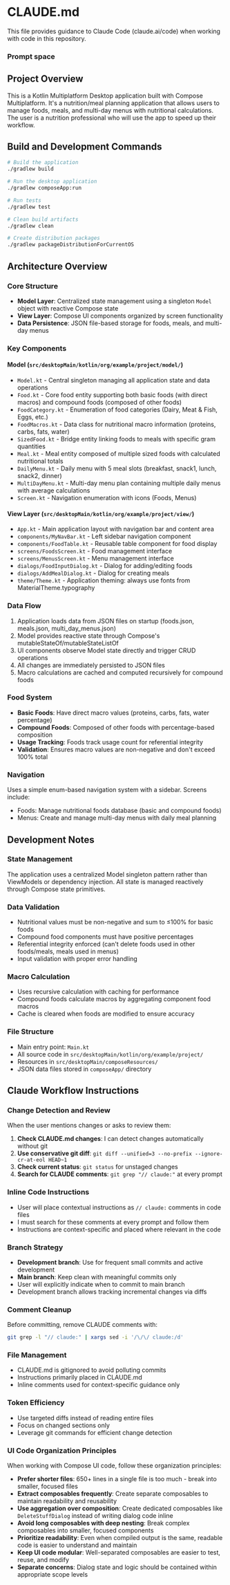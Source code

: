 # CLAUDE.md

This file provides guidance to Claude Code (claude.ai/code) when working with code in this repository.

### Prompt space

## Project Overview

This is a Kotlin Multiplatform Desktop application built with Compose Multiplatform. It's a nutrition/meal planning application that allows users to manage foods, meals, and multi-day menus with nutritional calculations.
The user is a nutrition professional who will use the app to speed up their workflow.

## Build and Development Commands

```bash
# Build the application
./gradlew build

# Run the desktop application
./gradlew composeApp:run

# Run tests
./gradlew test

# Clean build artifacts
./gradlew clean

# Create distribution packages
./gradlew packageDistributionForCurrentOS
```

## Architecture Overview

### Core Structure
- **Model Layer**: Centralized state management using a singleton `Model` object with reactive Compose state
- **View Layer**: Compose UI components organized by screen functionality
- **Data Persistence**: JSON file-based storage for foods, meals, and multi-day menus

### Key Components

#### Model (`src/desktopMain/kotlin/org/example/project/model/`)
- `Model.kt` - Central singleton managing all application state and data operations
- `Food.kt` - Core food entity supporting both basic foods (with direct macros) and compound foods (composed of other foods)
- `FoodCategory.kt` - Enumeration of food categories (Dairy, Meat & Fish, Eggs, etc.)
- `FoodMacros.kt` - Data class for nutritional macro information (proteins, carbs, fats, water)
- `SizedFood.kt` - Bridge entity linking foods to meals with specific gram quantities
- `Meal.kt` - Meal entity composed of multiple sized foods with calculated nutritional totals
- `DailyMenu.kt` - Daily menu with 5 meal slots (breakfast, snack1, lunch, snack2, dinner)
- `MultiDayMenu.kt` - Multi-day menu plan containing multiple daily menus with average calculations
- `Screen.kt` - Navigation enumeration with icons (Foods, Menus)

#### View Layer (`src/desktopMain/kotlin/org/example/project/view/`)
- `App.kt` - Main application layout with navigation bar and content area
- `components/MyNavBar.kt` - Left sidebar navigation component
- `components/FoodTable.kt` - Reusable table component for food display
- `screens/FoodsScreen.kt` - Food management interface
- `screens/MenusScreen.kt` - Menu management interface
- `dialogs/FoodInputDialog.kt` - Dialog for adding/editing foods
- `dialogs/AddMealDialog.kt` - Dialog for creating meals
- `theme/Theme.kt` - Application theming: always use fonts from MaterialTheme.typography

### Data Flow
1. Application loads data from JSON files on startup (foods.json, meals.json, multi_day_menus.json)
2. Model provides reactive state through Compose's mutableStateOf/mutableStateListOf
3. UI components observe Model state directly and trigger CRUD operations
4. All changes are immediately persisted to JSON files
5. Macro calculations are cached and computed recursively for compound foods

### Food System
- **Basic Foods**: Have direct macro values (proteins, carbs, fats, water percentage)
- **Compound Foods**: Composed of other foods with percentage-based composition
- **Usage Tracking**: Foods track usage count for referential integrity
- **Validation**: Ensures macro values are non-negative and don't exceed 100% total

### Navigation
Uses a simple enum-based navigation system with a sidebar. Screens include:
- Foods: Manage nutritional foods database (basic and compound foods)
- Menus: Create and manage multi-day menus with daily meal planning

## Development Notes

### State Management
The application uses a centralized Model singleton pattern rather than ViewModels or dependency injection. All state is managed reactively through Compose state primitives.

### Data Validation
- Nutritional values must be non-negative and sum to ≤100% for basic foods
- Compound food components must have positive percentages
- Referential integrity enforced (can't delete foods used in other foods/meals, meals used in menus)
- Input validation with proper error handling

### Macro Calculation
- Uses recursive calculation with caching for performance
- Compound foods calculate macros by aggregating component food macros
- Cache is cleared when foods are modified to ensure accuracy

### File Structure
- Main entry point: `Main.kt`
- All source code in `src/desktopMain/kotlin/org/example/project/`
- Resources in `src/desktopMain/composeResources/`
- JSON data files stored in `composeApp/` directory

## Claude Workflow Instructions

### Change Detection and Review
When the user mentions changes or asks to review them:
1. **Check CLAUDE.md changes**: I can detect changes automatically without git
2. **Use conservative git diff**: `git diff --unified=3 --no-prefix --ignore-cr-at-eol HEAD~1`
3. **Check current status**: `git status` for unstaged changes
4. **Search for CLAUDE comments**: `git grep "// claude:"` at every prompt

### Inline Code Instructions
- User will place contextual instructions as `// claude:` comments in code files
- I must search for these comments at every prompt and follow them
- Instructions are context-specific and placed where relevant in the code

### Branch Strategy
- **Development branch**: Use for frequent small commits and active development
- **Main branch**: Keep clean with meaningful commits only
- User will explicitly indicate when to commit to main branch
- Development branch allows tracking incremental changes via diffs

### Comment Cleanup
Before committing, remove CLAUDE comments with:
```bash
git grep -l "// claude:" | xargs sed -i '/\/\/ claude:/d'
```

### File Management
- CLAUDE.md is gitignored to avoid polluting commits
- Instructions primarily placed in CLAUDE.md
- Inline comments used for context-specific guidance only

### Token Efficiency
- Use targeted diffs instead of reading entire files
- Focus on changed sections only
- Leverage git commands for efficient change detection

### UI Code Organization Principles
When working with Compose UI code, follow these organization principles:

- **Prefer shorter files**: 650+ lines in a single file is too much - break into smaller, focused files
- **Extract composables frequently**: Create separate composables to maintain readability and reusability
- **Use aggregation over composition**: Create dedicated composables like `DeleteStuffDialog` instead of writing dialog code inline
- **Avoid long composables with deep nesting**: Break complex composables into smaller, focused components
- **Prioritize readability**: Even when compiled output is the same, readable code is easier to understand and maintain
- **Keep UI code modular**: Well-separated composables are easier to test, reuse, and modify
- **Separate concerns**: Dialog state and logic should be contained within appropriate scope levels

